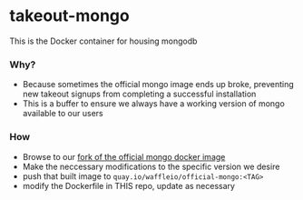 takeout-mongo
=============

This is the Docker container for housing mongodb

### Why?
* Because sometimes the official mongo image ends up broke, preventing new
  takeout signups from completing a successful installation
* This is a buffer to ensure we always have a working version of mongo available
  to our users

### How
* Browse to our [fork of the official mongo docker
  image](https://github.com/waffleio/mongo)
* Make the neccessary modifications to the specific version we desire
* push that built image to `quay.io/waffleio/official-mongo:<TAG>`
* modify the Dockerfile in THIS repo, update as necessary
